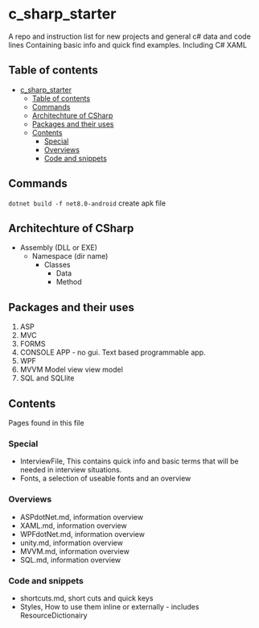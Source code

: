 # c_sharp_starter

A repo and instruction list for new projects and general c# data and code lines
Containing basic info and quick find examples.
Including C# XAML

## Table of contents

- [c\_sharp\_starter](#c_sharp_starter)
  - [Table of contents](#table-of-contents)
  - [Commands](#commands)
  - [Architechture of CSharp](#architechture-of-csharp)
  - [Packages and their uses](#packages-and-their-uses)
  - [Contents](#contents)
    - [Special](#special)
    - [Overviews](#overviews)
    - [Code and snippets](#code-and-snippets)

## Commands

`dotnet build -f net8.0-android` create apk file

## Architechture of CSharp

- Assembly (DLL or EXE)
  - Namespace (dir name)
    - Classes
      - Data
      - Method

## Packages and their uses

1. ASP
2. MVC
3. FORMS
4. CONSOLE APP - no gui. Text based programmable app.
5. WPF
6. MVVM Model view view model
7. SQL and SQLlite

## Contents

Pages found in this file

### Special

- InterviewFile, This contains quick info and basic terms that will be needed in interview situations.
- Fonts, a selection of useable fonts and an overview

### Overviews

- ASPdotNet.md, information overview
- XAML.md, information overview
- WPFdotNet.md, information overview
- unity.md, information overview
- MVVM.md, information overview
- SQL.md, information overview

### Code and snippets

- shortcuts.md, short cuts and quick keys
- Styles, How to use them inline or externally - includes ResourceDictionairy
